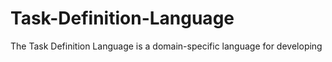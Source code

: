 # Task-Definition-Language

The Task Definition Language is a domain-specific language for developing 
